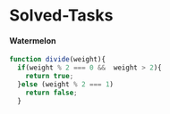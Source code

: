 # Solved-Tasks
#### Watermelon

````javascript
function divide(weight){
  if(weight % 2 === 0 &&  weight > 2){
    return true; 
  }else (weight % 2 === 1)
    return false;
  }
````


